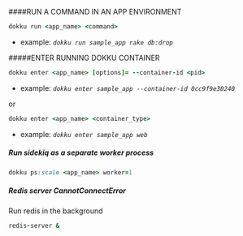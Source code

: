 ####RUN A COMMAND IN AN APP ENVIRONMENT
``` ruby
dokku run <app_name> <command>
```
- example: <i>```dokku run sample_app rake db:drop```</i>

#####ENTER RUNNING DOKKU CONTAINER
``` ruby
dokku enter <app_name> [options]= --container-id <pid>  
```

- example: <i>```dokku enter sample_app --container-id 0cc9f9e30240```</i>

or 

``` ruby
dokku enter <app_name> <container_type>
```

   - example: <i>```dokku enter sample_app web```</i>

   
##### Run sidekiq as a separate worker process

``` ruby
dokku ps:scale <app_name> worker=1
```

##### Redis server CannotConnectError

Run redis in the background

``` ruby
redis-server &
```
